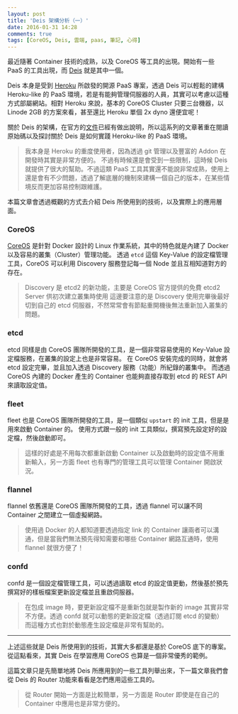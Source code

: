 ```yaml
---
layout: post
title: 'Deis 架構分析（一）'
date: 2016-01-31 14:28
comments: true
tags: [CoreOS, Deis, 雲端, paas, 筆記, 心得]
---
```

最近隨著 Container 技術的成熟，以及 CoreOS 等工具的出現。開始有一些 PaaS 的工具出現，而 [Deis](https://deis.io) 就是其中一個。

Deis 本身是受到 [Heroku](https://heroku.com) 所啟發的開源 PaaS 專案，透過 Deis 可以輕鬆的建構 Heroku-like 的 PaaS 環境，若是有能夠管理伺服器的人員，其實可以考慮以這種方式部屬網站。相對 Heroku 來說，基本的 CoreOS Cluster 只要三台機器，以 Linode 2GB 的方案來看，甚至還比 Heroku 單個 2x dyno 還便宜呢！

關於 Deis 的架構，在官方的[文件](https://docs.deis.io/en/latest/understanding_deis/architecture/)已經有做出說明，所以這系列的文章著重在閱讀原始碼以及探討關於 Deis 是如何實踐 Heroku-like 的 PaaS 環境。

> 我本身是 Heroku 的重度使用者，因為透過 git 管理以及豐富的 Addon 在開發時其實是非常方便的。
> 不過有時候還是會受到一些限制，這時候 Deis 就提供了很大的幫助。不過這類 PaaS 工具其實還不能說非常成熟，使用上還是會有不少問題，透過了解底層的機制來建構一個自己的版本，在某些情境反而更加容易控制跟維護。

<!-- more -->

本篇文章會透過概觀的方式去介紹 Deis 所使用到的技術，以及實際上的應用層面。

### CoreOS

[CoreOS](https://coreos.com/) 是針對 Docker 設計的 Linux 作業系統，其中的特色就是內建了 Docker 以及容易的叢集（Cluster）管理功能。
透過 `etcd` 這個 Key-Value 的設定檔管理工具，CoreOS 可以利用 Discovery 服務登記每一個 Node 並且互相知道對方的存在。

> Discovery 是 etcd2 的新功能，主要是 CoreOS 官方提供的免費 etcd2 Server 供初次建立叢集時使用
> 這邊要注意的是 Discovery 使用完畢後最好切到自己的 etcd 伺服器，不然常常會有節點重開機後無法重新加入叢集的問題。

### etcd

etcd 同樣是由 CoreOS 團隊所開發的工具，是一個非常容易使用的 Key-Value 設定檔服務，在叢集的設定上也是非常容易。
在 CoreOS 安裝完成的同時，就會將 etcd 設定完畢，並且加入透過 Discovery 服務（功能）所紀錄的叢集中。
而透過 CoreOS 內建的 Docker 產生的 Container 也能夠直接存取到 etcd 的 REST API 來讀取設定值。

### fleet

fleet 也是 CoreOS 團隊所開發的工具，是一個類似 `upstart` 的 init 工具，但是是用來啟動 Container 的。
使用方式跟一般的 init 工具類似，撰寫預先設定好的設定檔，然後啟動即可。

> 這樣的好處是不用每次都重新啟動 Container 以及啟動時的設定值不用重新輸入，另一方面 fleet 也有專門的管理工具可以管理 Container 開啟狀況。

### flannel

flannel 依舊還是 CoreOS 團隊所開發的工具，透過 flannel 可以讓不同 Container 之間建立一個虛擬網路。

> 使用過 Docker 的人都知道要透過指定 link 的 Container 讓兩者可以溝通，但是當我們無法預先得知需要和哪些 Container 網路互通時，使用 flannel 就很方便了！

### confd

confd 是一個設定檔管理工具，可以透過讀取 etcd 的設定值更動，然後基於預先撰寫好的樣板檔案更新設定檔並且重啟伺服器。

> 在包成 image 時，要更新設定檔不是重新包就是製作新的 image 其實非常不方便。透過 confd 就可以動態的更新設定檔（透過訂閱 etcd 的變動）
> 而這種方式也對於動態產生設定檔是非常有幫助的。

---

上述這些就是 Deis 所使用到的技術，其實大多都還是基於 CoreOS 底下的專案。
從這點看來，其實 Deis 在學習應用 CoreOS 也算是一個非常優秀的範例。

這篇文章只是先簡單地將 Deis 所應用到的一些工具列舉出來，下一篇文章我們會從 Deis 的 Router 功能來看看是怎們應用這些工具的。

> 從 Router 開始一方面是比較簡單，另一方面是 Router 即使是在自己的 Container 中應用也是非常方便的。
